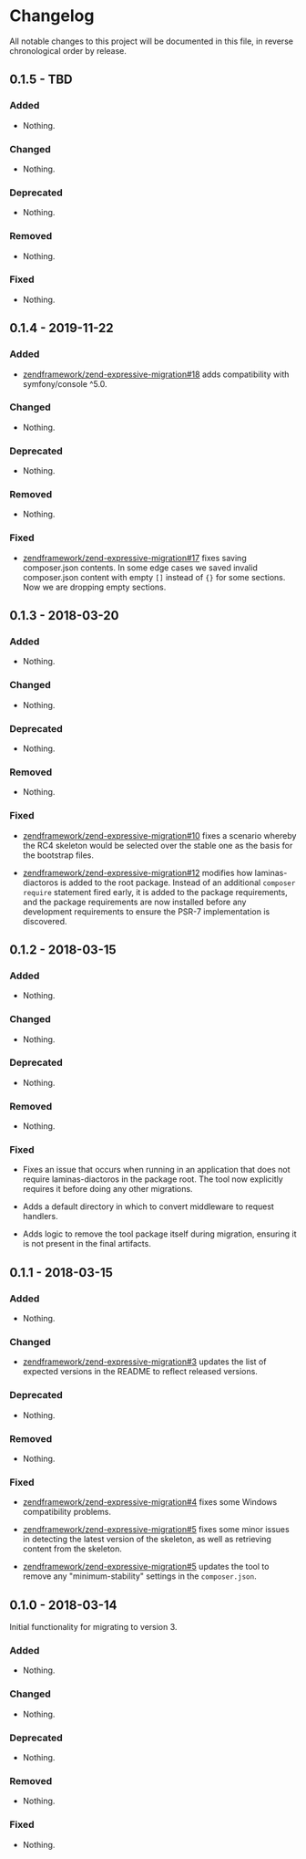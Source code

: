 # Changelog

All notable changes to this project will be documented in this file, in reverse chronological order by release.

## 0.1.5 - TBD

### Added

- Nothing.

### Changed

- Nothing.

### Deprecated

- Nothing.

### Removed

- Nothing.

### Fixed

- Nothing.

## 0.1.4 - 2019-11-22

### Added

- [zendframework/zend-expressive-migration#18](https://github.com/zendframework/zend-expressive-migration/pull/18) adds compatibility with symfony/console ^5.0.

### Changed

- Nothing.

### Deprecated

- Nothing.

### Removed

- Nothing.

### Fixed

- [zendframework/zend-expressive-migration#17](https://github.com/zendframework/zend-expressive-migration/pull/17) fixes saving composer.json contents.
  In some edge cases we saved invalid composer.json content with empty `[]` instead of `{}` for some sections.
  Now we are dropping empty sections.

## 0.1.3 - 2018-03-20

### Added

- Nothing.

### Changed

- Nothing.

### Deprecated

- Nothing.

### Removed

- Nothing.

### Fixed

- [zendframework/zend-expressive-migration#10](https://github.com/zendframework/zend-expressive-migration/pull/10)
  fixes a scenario whereby the RC4 skeleton would be selected over the stable
  one as the basis for the bootstrap files.

- [zendframework/zend-expressive-migration#12](https://github.com/zendframework/zend-expressive-migration/pull/12)
  modifies how laminas-diactoros is added to the root package. Instead of an
  additional `composer require` statement fired early, it is added to the
  package requirements, and the package requirements are now installed before any
  development requirements to ensure the PSR-7 implementation is discovered.

## 0.1.2 - 2018-03-15

### Added

- Nothing.

### Changed

- Nothing.

### Deprecated

- Nothing.

### Removed

- Nothing.

### Fixed

- Fixes an issue that occurs when running in an application that does not
  require laminas-diactoros in the package root. The tool now explicitly requires it
  before doing any other migrations.

- Adds a default directory in which to convert middleware to request handlers.

- Adds logic to remove the tool package itself during migration, ensuring it is
  not present in the final artifacts.

## 0.1.1 - 2018-03-15

### Added

- Nothing.

### Changed

- [zendframework/zend-expressive-migration#3](https://github.com/zendframework/zend-expressive-migration/pull/3)
  updates the list of expected versions in the README to reflect released
  versions.

### Deprecated

- Nothing.

### Removed

- Nothing.

### Fixed

- [zendframework/zend-expressive-migration#4](https://github.com/zendframework/zend-expressive-migration/pull/4)
  fixes some Windows compatibility problems.

- [zendframework/zend-expressive-migration#5](https://github.com/zendframework/zend-expressive-migration/pull/5)
  fixes some minor issues in detecting the latest version of the skeleton, as
  well as retrieving content from the skeleton.

- [zendframework/zend-expressive-migration#5](https://github.com/zendframework/zend-expressive-migration/pull/5)
  updates the tool to remove any "minimum-stability" settings in the
  `composer.json`.

## 0.1.0 - 2018-03-14

Initial functionality for migrating to version 3.

### Added

- Nothing.

### Changed

- Nothing.

### Deprecated

- Nothing.

### Removed

- Nothing.

### Fixed

- Nothing.
